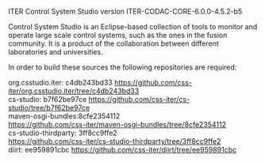 ITER Control System Studio version ITER-CODAC-CORE-6.0.0-4.5.2-b5

Control System Studio is an Eclipse-based collection of tools
to monitor and operate large scale control systems, such as the
ones in the fusion community. It is a product of the collaboration
between different laboratories and universities.

In order to build these sources the following repositories are required:
				   
org.csstudio.iter: c4db243bd33
<https://github.com/css-iter/org.csstudio.iter/tree/c4db243bd33>  
cs-studio: b7f62be97ce
<https://github.com/css-iter/cs-studio/tree/b7f62be97ce>  
maven-osgi-bundles:8cfe2354112  
<https://github.com/css-iter/maven-osgi-bundles/tree/8cfe2354112>  
cs-studio-thirdparty: 3ff8cc9ffe2  
<https://github.com/css-iter/cs-studio-thirdparty/tree/3ff8cc9ffe2>  
diirt: ee959891cbc
<https://github.com/css-iter/diirt/tree/ee959891cbc>


